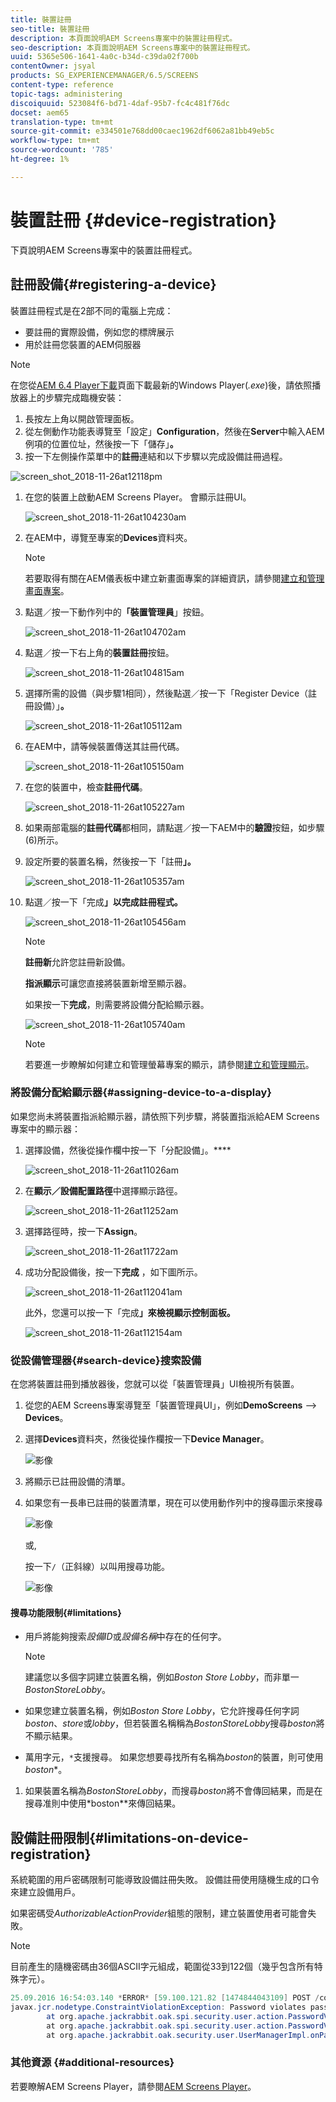 ```yaml
---
title: 裝置註冊
seo-title: 裝置註冊
description: 本頁面說明AEM Screens專案中的裝置註冊程式。
seo-description: 本頁面說明AEM Screens專案中的裝置註冊程式。
uuid: 5365e506-1641-4a0c-b34d-c39da02f700b
contentOwner: jsyal
products: SG_EXPERIENCEMANAGER/6.5/SCREENS
content-type: reference
topic-tags: administering
discoiquuid: 523084f6-bd71-4daf-95b7-fc4c481f76dc
docset: aem65
translation-type: tm+mt
source-git-commit: e334501e768dd00caec1962df6062a81bb49eb5c
workflow-type: tm+mt
source-wordcount: '785'
ht-degree: 1%

---
```



# 裝置註冊 {#device-registration}

下頁說明AEM Screens專案中的裝置註冊程式。

## 註冊設備{#registering-a-device}

裝置註冊程式是在2部不同的電腦上完成：

* 要註冊的實際設備，例如您的標牌展示
* 用於註冊您裝置的AEM伺服器

>[!NOTE]
>
>在您從[AEM 6.4 Player下載](https://download.macromedia.com/screens/)頁面下載最新的Windows Player(*.exe*)後，請依照播放器上的步驟完成臨機安裝：
>
>1. 長按左上角以開啟管理面板。
>1. 從左側動作功能表導覽至「設定」**Configuration**，然後在&#x200B;**Server**&#x200B;中輸入AEM例項的位置位址，然後按一下「儲存」**。**
>1. 按一下左側操作菜單中的&#x200B;**註冊**&#x200B;連結和以下步驟以完成設備註冊過程。

>



![screen_shot_2018-11-26at12118pm](assets/screen_shot_2018-11-26at12118pm.png)

1. 在您的裝置上啟動AEM Screens Player。 會顯示註冊UI。

   ![screen_shot_2018-11-26at104230am](assets/screen_shot_2018-11-26at104230am.png)

1. 在AEM中，導覽至專案的&#x200B;**Devices**&#x200B;資料夾。

   >[!NOTE]
   >
   >若要取得有關在AEM儀表板中建立新畫面專案的詳細資訊，請參閱[建立和管理畫面專案](creating-a-screens-project.md)。

1. 點選／按一下動作列中的&#x200B;**「裝置管理員**」按鈕。

   ![screen_shot_2018-11-26at104702am](assets/screen_shot_2018-11-26at104702am.png)

1. 點選／按一下右上角的&#x200B;**裝置註冊**&#x200B;按鈕。

   ![screen_shot_2018-11-26at104815am](assets/screen_shot_2018-11-26at104815am.png)

1. 選擇所需的設備（與步驟1相同），然後點選／按一下「Register Device（註冊設備）」**。**

   ![screen_shot_2018-11-26at105112am](assets/screen_shot_2018-11-26at105112am.png)

1. 在AEM中，請等候裝置傳送其註冊代碼。

   ![screen_shot_2018-11-26at105150am](assets/screen_shot_2018-11-26at105150am.png)

1. 在您的裝置中，檢查&#x200B;**註冊代碼**。

   ![screen_shot_2018-11-26at105227am](assets/screen_shot_2018-11-26at105227am.png)

1. 如果兩部電腦的&#x200B;**註冊代碼**&#x200B;都相同，請點選／按一下AEM中的&#x200B;**驗證**&#x200B;按鈕，如步驟(6)所示。
1. 設定所要的裝置名稱，然後按一下「註冊&#x200B;**」。**

   ![screen_shot_2018-11-26at105357am](assets/screen_shot_2018-11-26at105357am.png)

1. 點選／按一下「完成&#x200B;**」以完成註冊程式。**

   ![screen_shot_2018-11-26at105456am](assets/screen_shot_2018-11-26at105456am.png)

   >[!NOTE]
   >
   >**註冊新**&#x200B;允許您註冊新設備。
   >
   >**指派顯示**&#x200B;可讓您直接將裝置新增至顯示器。

   如果按一下&#x200B;**完成**，則需要將設備分配給顯示器。

   ![screen_shot_2018-11-26at105740am](assets/screen_shot_2018-11-26at105740am.png)

   >[!NOTE]
   >
   >若要進一步瞭解如何建立和管理螢幕專案的顯示，請參閱[建立和管理顯示](managing-displays.md)。

### 將設備分配給顯示器{#assigning-device-to-a-display}

如果您尚未將裝置指派給顯示器，請依照下列步驟，將裝置指派給AEM Screens專案中的顯示器：

1. 選擇設備，然後從操作欄中按一下「分配設備」。****

   ![screen_shot_2018-11-26at11026am](assets/screen_shot_2018-11-26at111026am.png)

1. 在&#x200B;**顯示／設備配置路徑**&#x200B;中選擇顯示路徑。

   ![screen_shot_2018-11-26at11252am](assets/screen_shot_2018-11-26at111252am.png)

1. 選擇路徑時，按一下&#x200B;**Assign**。

   ![screen_shot_2018-11-26at11722am](assets/screen_shot_2018-11-26at111722am.png)

1. 成功分配設備後，按一下&#x200B;**完成** ，如下圖所示。

   ![screen_shot_2018-11-26at112041am](assets/screen_shot_2018-11-26at112041am.png)

   此外，您還可以按一下「完成&#x200B;**」來檢視顯示控制面板。**

   ![screen_shot_2018-11-26at112154am](assets/screen_shot_2018-11-26at112154am.png)

### 從設備管理器{#search-device}搜索設備

在您將裝置註冊到播放器後，您就可以從「裝置管理員」UI檢視所有裝置。

1. 從您的AEM Screens專案導覽至「裝置管理員UI」，例如&#x200B;**DemoScreens** —> **Devices**。

1. 選擇&#x200B;**Devices**&#x200B;資料夾，然後從操作欄按一下&#x200B;**Device Manager**。

   ![影像](/help/user-guide/assets/device-manager/device-manager-1.png)

1. 將顯示已註冊設備的清單。

1. 如果您有一長串已註冊的裝置清單，現在可以使用動作列中的搜尋圖示來搜尋

   ![影像](/help/user-guide/assets/device-manager/device-manager-2.png)

   或,

   按一下`/`（正斜線）以叫用搜尋功能。

   ![影像](/help/user-guide/assets/device-manager/device-manager-3.png)


#### 搜尋功能限制{#limitations}

* 用戶將能夠搜索&#x200B;*設備ID*&#x200B;或&#x200B;*設備名稱*&#x200B;中存在的任何字。

   >[!NOTE]
   >建議您以多個字詞建立裝置名稱，例如&#x200B;*Boston Store Lobby*，而非單一&#x200B;*BostonStoreLobby*。

* 如果您建立裝置名稱，例如&#x200B;*Boston Store Lobby*，它允許搜尋任何字詞&#x200B;*boston*、*store*&#x200B;或&#x200B;*lobby*，但若裝置名稱稱為&#x200B;*BostonStoreLobby*&#x200B;搜尋&#x200B;*boston*&#x200B;將不顯示結果。

* 萬用字元，`*`支援搜尋。 如果您想要尋找所有名稱為&#x200B;*boston*&#x200B;的裝置，則可使用&#x200B;*boston**。

1. 如果裝置名稱為&#x200B;*BostonStoreLobby*，而搜尋&#x200B;*boston*&#x200B;將不會傳回結果，而是在搜尋准則中使用&#x200B;*boston**來傳回結果。

## 設備註冊限制{#limitations-on-device-registration}

系統範圍的用戶密碼限制可能導致設備註冊失敗。 設備註冊使用隨機生成的口令來建立設備用戶。

如果密碼受&#x200B;*AuthorizableActionProvider*&#x200B;組態的限制，建立裝置使用者可能會失敗。

>[!NOTE]
>
>目前產生的隨機密碼由36個ASCII字元組成，範圍從33到122個（幾乎包含所有特殊字元）。

```java
25.09.2016 16:54:03.140 *ERROR* [59.100.121.82 [1474844043109] POST /content/screens/svc/registration HTTP/1.1] com.adobe.cq.screens.device.registration.impl.RegistrationServlet Error during device registration
javax.jcr.nodetype.ConstraintViolationException: Password violates password constraint (^(?=.*\d).{7,9}$).
        at org.apache.jackrabbit.oak.spi.security.user.action.PasswordValidationAction.validatePassword(PasswordValidationAction.java:105)
        at org.apache.jackrabbit.oak.spi.security.user.action.PasswordValidationAction.onPasswordChange(PasswordValidationAction.java:76)
        at org.apache.jackrabbit.oak.security.user.UserManagerImpl.onPasswordChange(UserManagerImpl.java:308)
```

### 其他資源 {#additional-resources}

若要瞭解AEM Screens Player，請參閱[AEM Screens Player](working-with-screens-player.md)。
